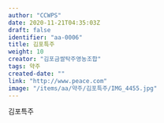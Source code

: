 ```yaml
---
author: "CCWPS"
date: 2020-11-21T04:35:03Z
draft: false
identifier: "aa-0006"
title: 김포특주
weight: 10
creator: "김포금쌀탁주영농조합"
tags: 약주
created-date: ""
link: "http://www.peace.com"
image: "/items/aa/약주/김포특주/IMG_4455.jpg"
---
```


김포특주